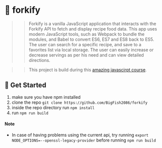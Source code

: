 # 🍕 forkify
>> Forkify is a vanilla JavaScript application that interacts with the Forkify API to fetch and display recipe food data. This app uses modern JavaScript tools, such as Webpack to bundle the modules, and Babel to convert ES6, ES7 and ES8 back to ES5. The user can search for a specific recipe, and save to a favorites list via local storage. The user can easily increase or decrease servings as per his need and can view detailed directions.

>> This project is build during this [amazing javascirpt course](https://www.udemy.com/course/the-complete-javascript-course/).

## 🚩 Get Started 
1. make sure you have npm installed
2. clone the repo `git clone https://github.com/BigFish2086/forkify`
3. inside the repo directory run `npm install`
4. run `npm run build`

#### Note
* In case of having problems using the current api, try running `export NODE_OPTIONS=--openssl-legacy-provider`
before running `npm run build`

